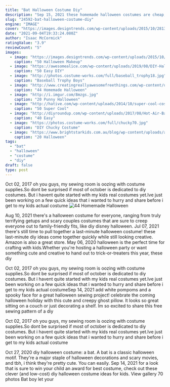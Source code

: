 ```yaml
---
title: "Bat Halloween Costume Diy"
description: "Sep 15, 2021 these homemade halloween costumes are cheap, fun, creative, and made from items you already have at home. Diy these halloween costumes, whether you're looking for"
slug: "24592-bat-halloween-costume-diy"
engine: "IMAGE"
cover: "https://images.designtrends.com/wp-content/uploads/2015/10/28134008/halloween-makeup-for-kids-1.jpg"
date: "2021-09-04T19:33:24.080Z"
author: "Isaac McCormick"
ratingValue: "3.9"
reviewCount: "5"
images:
  - image: "https://images.designtrends.com/wp-content/uploads/2015/10/28134008/halloween-makeup-for-kids-1.jpg"
    caption: "50 Halloween Makeup"
  - image: "https://awesomealice.com/wp-content/uploads/2019/08/DIY-Halloween-Costumes-for-Kids-Scarecrow.jpg"
    caption: "50 Easy DIY"
  - image: "http://photos.costume-works.com/full/baseball_trophy18.jpg"
    caption: "Baseball Trophy Boys"
  - image: "http://www.creatingreallyawesomefreethings.com/wp-content/uploads/2014/10/f98fd0301fc0356af207421a94ddab9e.jpg"
    caption: "44 Homemade Halloween"
  - image: "http://i.imgur.com/8mzgs.jpg"
    caption: "20 Punny Halloween"
  - image: "http://hative.com/wp-content/uploads/2014/10/super-cool-costume-ideas/30-batwoman-costume.jpg"
    caption: "50 Super Cool"
  - image: "http://diyroundup.com/wp-content/uploads/2017/08/Hot-Air-Balloon-Costume.jpg"
    caption: "40 Easy"
  - image: "https://photos.costume-works.com/full/chucky70.jpg"
    caption: "DIY Chucky Costume"
  - image: "https://www.brightstarkids.com.au/blog/wp-content/uploads/alice-in-wonderland.jpeg"
    caption: "20 Halloween"
tags:
  - "bat"
  - "halloween"
  - "costume"
  - "diy"
draft: false
type: post
---
```


Oct 02, 2017 oh you guys, my sewing room is oozing with costume supplies.So dont be surprised if most of october is dedicated to diy costumes. But i havent quite started with my kids real costumes yet.Ive just been working on a few quick ideas that i wanted to hurry and share before i get to my kids actual costume
![44 Homemade Halloween](http://www.creatingreallyawesomefreethings.com/wp-content/uploads/2014/10/f98fd0301fc0356af207421a94ddab9e.jpg "44 Homemade Halloween")

Aug 10, 2021 there&#39;s a halloween costume for everyone, ranging from truly terrifying getups and scary couples costumes that are sure to creep everyone out to family-friendly fits, like diy disney halloween. Jul 07, 2021 there&#39;s still time to pull together a last-minute halloween costume! these last-minute diy ideas come together quickly while still looking creative. Amazon is also a great store. May 06, 2020 halloween is the perfect time for crafting with kids.Whether you&#39;re hosting a halloween party or want something cute and creative to hand out to trick-or-treaters this year, these diy
<!--inArticleAds-->

<!--galleryOne-->

Oct 02, 2017 oh you guys, my sewing room is oozing with costume supplies.So dont be surprised if most of october is dedicated to diy costumes. But i havent quite started with my kids real costumes yet.Ive just been working on a few quick ideas that i wanted to hurry and share before i get to my kids actual costumeSep 14, 2021 add white pompoms and a spooky face for a great halloween sewing project! celebrate the coming halloween holiday with this cute and creepy ghost pillow. It looks so great sitting on a couch or just decorating a shelf. Im so excited to share this free sewing pattern of a diy
<!--inArticleAds-->

<!--galleryTwo-->

Oct 02, 2017 oh you guys, my sewing room is oozing with costume supplies.So dont be surprised if most of october is dedicated to diy costumes. But i havent quite started with my kids real costumes yet.Ive just been working on a few quick ideas that i wanted to hurry and share before i get to my kids actual costume
<!--galleryThree-->

Oct 27, 2020 diy halloween costume: a bat. A bat is a classic halloween motif. They're a major staple of halloween decorations and scary movies, and tbh, i think they're pretty cute. You can easily. Sep 14, 2021 for a look that is sure to win your child an award for best costume, check out these clever (and low-cost) diy halloween costume ideas for kids. View gallery 70 photos  Bat boy let your